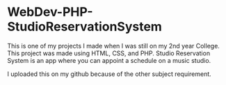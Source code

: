 # WebDev-PHP-StudioReservationSystem

This is one of my projects I made when I was still on my 2nd year College.
This project was made using HTML, CSS, and PHP.
Studio Reservation System is an app where you can appoint a schedule on a music studio.

I uploaded this on my github because of the other subject requirement.
